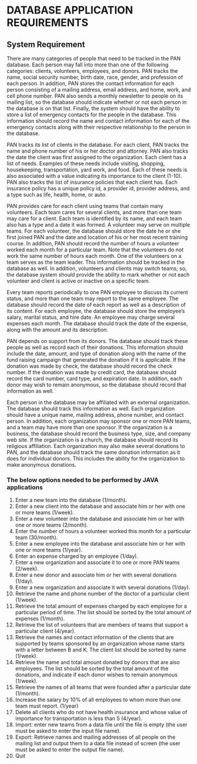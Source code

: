 # DATABASE APPLICATION REQUIREMENTS

## System Requirement

There are many categories of people that need to be tracked in the PAN database. Each person may fall into more than one of the following categories: clients, volunteers, employees, and donors. PAN tracks the name, social security number, birth date, race, gender, and profession of each person. In addition, PAN stores the contact information for each person consisting of a mailing address, email address, and home, work, and cell phone number. PAN also sends a monthly newsletter to people on its mailing list, so the database should indicate whether or not each person in the database is on that list. Finally, the system should have the ability to store a list of emergency contacts for the people in the database. This information should record the name and contact information for each of the emergency contacts along with their respective relationship to the person in the database.

PAN tracks its list of clients in the database. For each client, PAN tracks the name and phone number of his or her doctor and attorney. PAN also tracks the date the client was first assigned to the organization. Each client has a list of needs. Examples of these needs include visiting, shopping, housekeeping, transportation, yard work, and food. Each of these needs is also associated with a value indicating its importance to the client (1-10). PAN also tracks the list of insurance policies that each client has. Each insurance policy has a unique policy id, a provider id, provider address, and a type such as life, health, home, or auto.

PAN provides care for each client using teams that contain many volunteers. Each team cares for several clients, and more than one team may care for a client. Each team is identified by its name, and each team also has a type and a date it was formed. A volunteer may serve on multiple teams. For each volunteer, the database should store the date he or she first joined PAN and the date and location of his or her most recent training course. In addition, PAN should record the number of hours a volunteer worked each month for a particular team. Note that the volunteers do not work the same number of hours each month. One of the volunteers on a team serves as the team leader. This information should be tracked in the database as well. In addition, volunteers and clients may switch teams; so, the database system should provide the ability to mark whether or not each volunteer and client is active or inactive on a specific team.

Every team reports periodically to one PAN employee to discuss its current status, and more than one team may report to the same employee. The database should record the date of each report as well as a description of its content. For each employee, the database should store the employee’s salary, marital status, and hire date. An employee may charge several expenses each month. The database should track the date of the expense, along with the amount and its description.

PAN depends on support from its donors. The database should track these people as well as record each of their donations. This information should include the date, amount, and type of donation along with the name of the fund raising campaign that generated the donation if it is applicable. If the donation was made by check, the database should record the check number. If the donation was made by credit card, the database should record the card number, card type, and expiration date. In addition, each donor may wish to remain anonymous, so the database should record that information as well.

Each person in the database may be affiliated with an external organization. The database should track this information as well. Each organization should have a unique name, mailing address, phone number, and contact person. In addition, each organization may sponsor one or more PAN teams, and a team may have more than one sponsor. If the organization is a business, the database should record the business type, size, and company web site. If the organization is a church, the database should record its religious affiliation. Each organization may also make several donations to PAN, and the database should track the same donation information as it does for individual donors. This includes the ability for the organization to make anonymous donations.

### The below options needed to be performed by JAVA applications

1. Enter a new team into the database (1/month).
2. Enter a new client into the database and associate him or her with one or more teams (1/week).
3. Enter a new volunteer into the database and associate him or her with one or more teams (2/month).
4. Enter the number of hours a volunteer worked this month for a particular team (30/month).
5. Enter a new employee into the database and associate him or her with one or more teams (1/year).
6. Enter an expense charged by an employee (1/day).
7. Enter a new organization and associate it to one or more PAN teams (2/week).
8. Enter a new donor and associate him or her with several donations (1/day).
9. Enter a new organization and associate it with several donations (1/day).
10. Retrieve the name and phone number of the doctor of a particular client (1/week).
11. Retrieve the total amount of expenses charged by each employee for a particular period of time. The list should be sorted by the total amount of expenses (1/month).
12. Retrieve the list of volunteers that are members of teams that support a particular client (4/year).
13. Retrieve the names and contact information of the clients that are supported by teams sponsored by an organization whose name starts with a letter between B and K. The client list should be sorted by name (1/week).
14. Retrieve the name and total amount donated by donors that are also employees. The list should be sorted by the total amount of the donations, and indicate if each donor wishes to remain anonymous (1/week).
15. Retrieve the names of all teams that were founded after a particular date (1/month).
16. Increase the salary by 10% of all employees to whom more than one team must report. (1/year)
17. Delete all clients who do not have health insurance and whose value of importance for transportation is less than 5 (4/year).
18. Import: enter new teams from a data file until the file is empty (the user must be asked to enter the input file name).
19. Export: Retrieve names and mailing addresses of all people on the mailing list and output them to a data file instead of screen (the user must be asked to enter the output file name).
20. Quit
